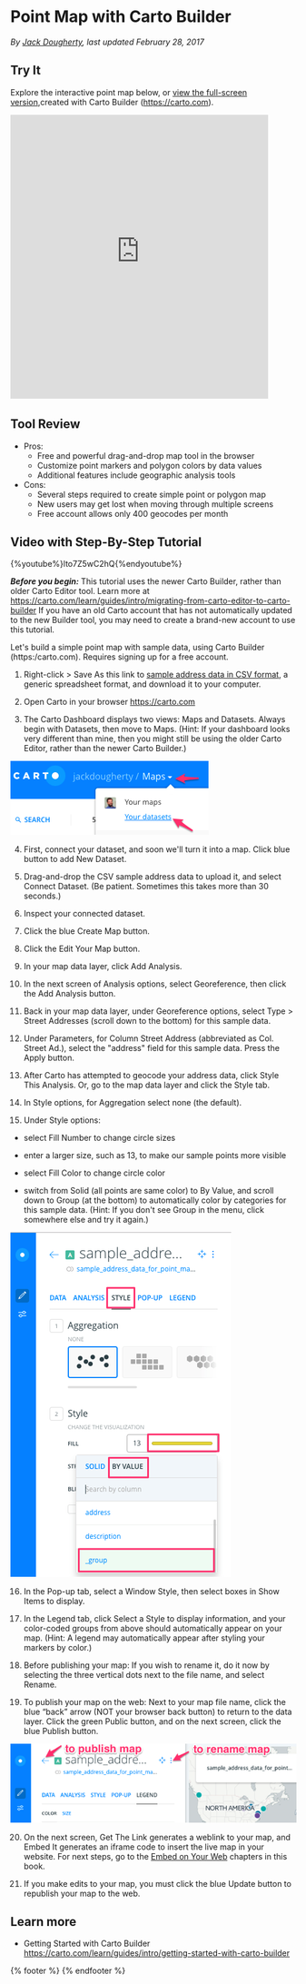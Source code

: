 # Point Map with Carto Builder
*By [Jack Dougherty](../../introduction/who.md), last updated February 28, 2017*

## Try It
Explore the interactive point map below, or <a href="https://jackdougherty.carto.com/builder/1abbb430-ec89-11e6-a661-0e05a8b3e3d7/embed">view the full-screen version</a>,created with Carto Builder (https://carto.com).

<iframe width="90%" height="500" frameborder="0" src="https://jackdougherty.carto.com/builder/1abbb430-ec89-11e6-a661-0e05a8b3e3d7/embed" allowfullscreen webkitallowfullscreen mozallowfullscreen oallowfullscreen msallowfullscreen></iframe>

## Tool Review
- Pros:
  - Free and powerful drag-and-drop map tool in the browser
  - Customize point markers and polygon colors by data values
  - Additional features include geographic analysis tools
- Cons:
  - Several steps required to create simple point or polygon map
  - New users may get lost when moving through multiple screens
  - Free account allows only 400 geocodes per month

## Video with Step-By-Step Tutorial
{%youtube%}lto7Z5wC2hQ{%endyoutube%}

***Before you begin:*** This tutorial uses the newer Carto Builder, rather than older Carto Editor tool. Learn more at https://carto.com/learn/guides/intro/migrating-from-carto-editor-to-carto-builder If you have an old Carto account that has not automatically updated to the new Builder tool, you may need to create a brand-new account to use this tutorial.

Let's build a simple point map with sample data, using Carto Builder (https:/carto.com). Requires signing up for a free account.

1) Right-click > Save As this link to [sample address data in CSV format](../sample-address-data.csv), a generic spreadsheet format, and download it to your computer.

2) Open Carto in your browser https://carto.com

3) The Carto Dashboard displays two views: Maps and Datasets. Always begin with Datasets, then move to Maps. (Hint: If your dashboard looks very different than mine, then you might still be using the older Carto Editor, rather than the newer Carto Builder.)

![Image: Carto Builder dashboard: Begin with Datasets](carto-dashboard-maps-datasets.png)

4) First, connect your dataset, and soon we'll turn it into a map. Click blue button to add New Dataset.

5) Drag-and-drop the CSV sample address data to upload it, and select Connect Dataset. (Be patient. Sometimes this takes more than 30 seconds.)

6) Inspect your connected dataset.

7) Click the blue Create Map button.

8) Click the Edit Your Map button.

9) In your map data layer, click Add Analysis.

10) In the next screen of Analysis options, select Georeference, then click the Add Analysis button.

11) Back in your map data layer, under Georeference options, select Type > Street Addresses (scroll down to the bottom) for this sample data.

12) Under Parameters, for Column Street Address (abbreviated as Col. Street Ad.), select the "address" field for this sample data. Press the Apply button.

13) After Carto has attempted to geocode your address data, click Style This Analysis. Or, go to the map data layer and click the Style tab.

14) In Style options, for Aggregation select none (the default).

15) Under Style options:
- select Fill Number to change circle sizes
- enter a larger size, such as 13, to make our sample points more visible

- select Fill Color to change circle color
- switch from Solid (all points are same color) to By Value, and scroll down to Group (at the bottom) to automatically color by categories for this sample data. (Hint: If you don't see Group in the menu, click somewhere else and try it again.)

![Image: Style points by value](carto-point-style-value.png)

16) In the Pop-up tab, select a Window Style, then select boxes in Show Items to display.

17) In the Legend tab, click Select a Style to display information, and your color-coded groups from above should automatically appear on your map. (Hint: A legend may automatically appear after styling your markers by color.)

18) Before publishing your map: If you wish to rename it, do it now by selecting the three vertical dots next to the file name, and select Rename.

19) To publish your map on the web: Next to your map file name, click the blue “back” arrow (NOT your browser back button) to return to the data layer. Click the green Public button, and on the next screen, click the blue Publish button.

![Image: Click to rename or publish your map](carto-publish-map.png)

20) On the next screen, Get The Link generates a weblink to your map, and Embed It generates an iframe code to insert the live map in your website. For next steps, go to the [Embed on Your Web](../../embed) chapters in this book.

21) If you make edits to your map, you must click the blue Update button to republish your map to the web.

## Learn more
- Getting Started with Carto Builder https://carto.com/learn/guides/intro/getting-started-with-carto-builder

{% footer %}
{% endfooter %}
